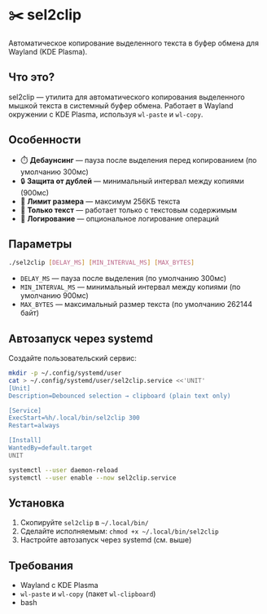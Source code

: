# ✂️ sel2clip

Автоматическое копирование выделенного текста в буфер обмена для Wayland (KDE Plasma).

## Что это?

sel2clip — утилита для автоматического копирования выделенного мышкой текста в системный буфер обмена. Работает в Wayland окружении с KDE Plasma, используя `wl-paste` и `wl-copy`.

## Особенности

- ⏱️ **Дебаунсинг** — пауза после выделения перед копированием (по умолчанию 300мс)
- 🔒 **Защита от дублей** — минимальный интервал между копиями (900мс)
- 📏 **Лимит размера** — максимум 256КБ текста
- 🎯 **Только текст** — работает только с текстовым содержимым
- 📝 **Логирование** — опциональное логирование операций

## Параметры

```bash
./sel2clip [DELAY_MS] [MIN_INTERVAL_MS] [MAX_BYTES]
```

- `DELAY_MS` — пауза после выделения (по умолчанию 300мс)
- `MIN_INTERVAL_MS` — минимальный интервал между копиями (по умолчанию 900мс)
- `MAX_BYTES` — максимальный размер текста (по умолчанию 262144 байт)

## Автозапуск через systemd

Создайте пользовательский сервис:

```bash
mkdir -p ~/.config/systemd/user
cat > ~/.config/systemd/user/sel2clip.service <<'UNIT'
[Unit]
Description=Debounced selection → clipboard (plain text only)

[Service]
ExecStart=%h/.local/bin/sel2clip 300
Restart=always

[Install]
WantedBy=default.target
UNIT

systemctl --user daemon-reload
systemctl --user enable --now sel2clip.service
```

## Установка

1. Скопируйте `sel2clip` в `~/.local/bin/`
2. Сделайте исполняемым: `chmod +x ~/.local/bin/sel2clip`
3. Настройте автозапуск через systemd (см. выше)

## Требования

- Wayland с KDE Plasma
- `wl-paste` и `wl-copy` (пакет `wl-clipboard`)
- bash